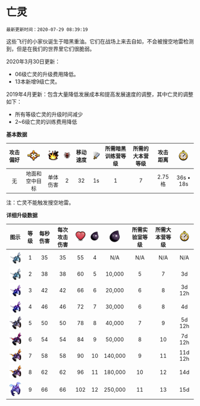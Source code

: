 # 亡灵

`最新更新时间：2020-07-29 08:39:19`

这些飞行的小家伙诞生于暗黑重油。它们在战场上来去自如，不会被搜空地雷检测到，但是在我们的世界里它们很脆弱。

2020年3月30日更新：
- 06级亡灵的升级费用降低。
- 13本新增9级亡灵。

2019年4月更新：包含大量降低发展成本和提高发展速度的调整，其中亡灵的调整如下：
- 所有等级亡灵的升级时间减少
- 2~6级亡灵的训练费用降低


**基本数据**

|攻击偏好|![目标](/wiki/Other/Target.png "目标")|![攻击类型](/wiki/Other/AttackType.png "攻击类型")|![人口](/wiki/Other/Troops.png "人口")|移动速度|![攻击速度](/wiki/Other/Attack.png "攻击速度")|所需暗黑训练营等级|所需的大本营等级|攻击距离|![训练时间](/wiki/Other/Clock.png "训练时间")|
|:-:|:-:|:-:|:-:|:-:|:-:|:-:|:-:|:-:|:-:|
|无|地面和空中目标|单体伤害|2|32|1s|1|7|2.75格|36s • 18s|

注：亡灵不能触发搜空地雷。


**详细升级数据**

|图示|等级|每秒伤害|每次攻击伤害|![生命值](/wiki/Other/Heart.png "生命值")|![建造所需资源](/wiki/Other/Dark_Elixir.png "建造所需资源")|![升级所需资源](/wiki/Other/Dark_Elixir.png "升级所需资源")|所需实验室等级|所需大本营等级|![升级所需时间](/wiki/Other/Clock.png "升级所需时间")|
|:-:|:-:|:-:|:-:|:-:|:-:|:-:|:-:|:-:|:-:|
|![Minion](/wiki/Troops/HomeVillage/Minion/Lv1-2.png)|1	|35	|35	|55	|4	|N/A	|N/A	|N/A	|N/A|
|![Minion](/wiki/Troops/HomeVillage/Minion/Lv1-2.png)|2	|38	|38	|60	|5	|10,000	|5	|7	|3d|
|![Minion](/wiki/Troops/HomeVillage/Minion/Lv3-4.png) |3	|42	|42	|66	|6	|20,000	|6	|8	|3d 12h|
|![Minion](/wiki/Troops/HomeVillage/Minion/Lv3-4.png)|4	|46	|46	|72	|7	|30,000	|6	|8	|4d|
|![Minion](/wiki/Troops/HomeVillage/Minion/Lv5.png)|5	|50	|50	|78	|8	|40,000	|7	|9	|5d 12h|
|![Minion](/wiki/Troops/HomeVillage/Minion/Lv6.png)|6	|54	|54	|84	|9	|50,000	|8	|10	|7d 12h|
|![Minion](/wiki/Troops/HomeVillage/Minion/Lv7-8.png)|7	|58	|58	|90	|10	|140,000	|9	|11	|11d 12h|
|![Minion](/wiki/Troops/HomeVillage/Minion/Lv7-8.png)|8	|62	|62	|96	|11	|180,000	|10	|12	|14d|
|![Minion](/wiki/Troops/HomeVillage/Minion/Lv9.png)|9	|66	|66	|102	|12	|250,000	|11	|13	|15d|

